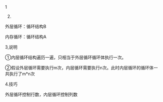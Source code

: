 1

2.

外层循环：循环结构B

内存循环：循环结构A

3,说明

①内层循环结构遍历一遍，只相当于外层循环循环体执行一次。

②假设外层循环需要执行m次，内层循环需要执行n次。此时内层循环的循环体一共执行了m*n次

4.技巧

外层循环控制行数，内层循环控制列数